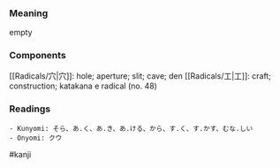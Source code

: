 ### Meaning

empty

### Components

[[Radicals/穴|穴]]: hole; aperture; slit; cave; den [[Radicals/工|工]]: craft; construction; katakana e radical (no. 48)

### Readings

```
- Kunyomi: そら、あ.く、あ.き、あ.ける、から、す.く、す.かす、むな.しい
- Onyomi: クウ
```

#kanji